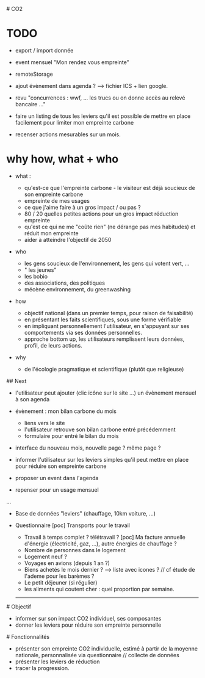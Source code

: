 # CO2

# TODO

* export / import donnée
* event mensuel "Mon rendez vous empreinte"
* remoteStorage


* ajout évènement dans agenda ? --> fichier ICS + lien google.
* revu "concurrences : wwf, ... les trucs ou on donne accès au relevé bancaire ..."
* faire un listing de tous les leviers qu'il est possible de mettre en place facilement pour limiter mon empreinte carbone
* recenser actions mesurables sur un mois.



# why how, what + who

* what :
  * qu'est-ce que l'empreinte carbone - le visiteur est déjà soucieux de son empreinte carbone
  * empreinte de mes usages
  * ce que j'aime faire à un gros impact / ou pas ?
  * 80 / 20 quelles petites actions pour un gros impact réduction empreinte
  * qu'est ce qui ne me "coûte rien" (ne dérange pas mes habitudes) et réduit mon empreinte
  * aider à atteindre l'objectif de 2050


* who
  * les gens soucieux de l'environnement, les gens qui votent vert, ...
  * " les jeunes"
  * les bobio
  * des associations, des politiques
  * mécène environnement, du greenwashing

* how
  * objectif national (dans un premier temps, pour raison de faisabilité)
  * en présentant les faits scientifiques, sous une forme vérifiable
  * en impliquant personnellement l'utilisateur, en s'appuyant sur ses comportements via ses données personnelles.
  * approche bottom up, les utilisateurs remplissent leurs données, profil, de leurs actions.


* why
  * de l'écologie pragmatique et scientifique (plutôt que religieuse)



## Next

* l'utilisateur peut ajouter (clic icône sur le site ...) un évènement mensuel à son agenda
* évènement : mon bilan carbone du mois
  * liens vers le site
  * l'utilisateur retrouve son bilan carbone entré précédemment
  * formulaire pour entré le bilan du mois
* interface du nouveau mois, nouvelle page ? même page ?
* informer l'utilisateur sur les leviers simples qu'il peut mettre en place pour réduire son empreinte carbone



* proposer un event dans l'agenda
* repenser pour un usage mensuel

...
* Base de données "leviers" (chauffage, 10km voiture, ...)



* Questionnaire
  [poc] Transports pour le travail
  * Travail à temps complet ? télétravail ?
  [poc] Ma facture annuelle d'énergie (électricité, gaz, ...), autre énergies de chauffage ?
  * Nombre de personnes dans le logement
  * Logement neuf ?
  * Voyages en avions (depuis 1 an ?)
  * Biens achetés le mois dernier ? --> liste avec icones ? // cf étude de l'ademe pour les barèmes ?
  * Le petit déjeuner (si régulier)
  * les aliments qui coutent cher : quel proportion par semaine.


  ________________________________________________________________________________

# Objectif

* informer sur son impact CO2 individuel, ses composantes
* donner les leviers pour réduire son empreinte personnelle


# Fonctionnalités

* présenter son empreinte CO2 individuelle, estimé à partir de la moyenne nationale, personnalisée via questionnaire // collecte de données
* présenter les leviers de réduction
* tracer la progression.
